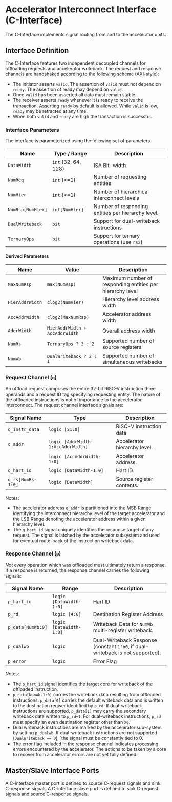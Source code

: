 # Accelerator Interconnect Interface (C-Interface)
The C-Interface implements signal routing from and to the accelerator units.

## Interface Definition

The C-Interface features two independent decoupled channels for offloading requests and accelerator writeback.
The request and response channels are handshaked according to the following scheme (AXI-style):
- The initiator asserts `valid`. The assertion of `valid` must not depend on `ready`. The assertion of ready may depend on `valid`.
- Once `valid` has been asserted all data must remain stable.
- The receiver asserts `ready` whenever it is ready to receive the transaction. Asserting `ready` by default is allowed. While `valid` is low, `ready` may be retracted at any time.
- When both `valid` and `ready` are high the transaction is successful.

### Interface Parameters
The interface is parameterized using the following set of parameters.

| Name              | Type / Range        | Description                                        |
| ----              | ------------        | -----------                                        |
| `DataWidth`       | `int` (32, 64, 128) | ISA Bit-width                                      |
| `NumReq`          | `int` (>=1)         | Number of requesting entities                      |
| `NumHier`         | `int` (>=1)         | Number of hierarchical interconnect levels         |
| `NumRsp[NumHier]` | `int[NumHier]`      | Number of responding entities per hierarchy level. |
| `DualWriteback`   | `bit`               | Support for dual-writeback instructions            |
| `TernaryOps`      | `bit`               | Support for ternary operations (use `rs3`)         |

#### Derived Parameters
| Name            | Value                          | Description                                               |
| ----            | -----                          | -----------                                               |
| `MaxNumRsp`     | `max(NumRsp)`                  | Maximum number of responding entities per hierarchy level |
| `HierAddrWidth` | `clog2(NumHier)`               | Hierarchy level address width                             |
| `AccAddrWidth`  | `clog2(MaxNumRsp)`             | Accelerator address width                                 |
| `AddrWidth`     | `HierAddrWidth + AccAddrWidth` | Overall address width                                     |
| `NumRs`         | `TernaryOps ? 3 : 2`           | Supported number of source registers                      |
| `NumWb`         | `DualWriteback ? 2 : 1`        | Supported number of simultaneous writebacks               |

### Request Channel (`q`)
An offload request comprises the entire 32-bit RISC-V instruction three operands and a request ID tag specifying requesting entity.
The nature of the offloaded instructions is not of importance to the accelerator interconnect.
The request channel interface signals are:

| Signal Name       | Type                               | Description                  |
| -----------       | ----                               | -----------                  |
| `q_instr_data`    | `logic [31:0]`                     | RISC-V instruction data      |
| `q_addr`          | `logic [AddrWidth-1:AccAddrWidth]` | Accelerator hierarchy level. |
|                   | `logic [AccAddrWidth-1:0]`         | Accelerator address.         |
| `q_hart_id`       | `logic [DataWidth-1:0]`            | Hart ID.                     |
| `q_rs[NumRs-1:0]` | `logic [DataWidth]`                | Source register contents.    |

Notes:
  - The accelerator address `q_addr` is partitioned into the MSB Range identifying the interconnect hierarchy level of the target accelerator and the LSB Range denoting the accelerator address within a given hierarchy level.
  - The `q_hart_id` signal uniquely identifies the response target of any request.
    The signal is latched by the accelerator subsystem and used for eventual route-back of the instruction writeback data.

### Response Channel (`p`)
*Not* every operation which was offloaded must ultimately return a response.
If a response is returned, the response channel carries the following signals:

| Signal Name       | Range                   | Description                                                                    |
| -----------       | -----                   | -----------                                                                    |
| `p_hart_id`       | `logic [DataWidth-1:0]` | Hart ID                                                                        |
| `p_rd`            | `logic [4:0]`           | Destination Register Address                                                   |
| `p_data[NumWb:0]` | `logic [DataWidth-1:0]` | Writeback Data for `NumWb` multi-register writeback.                           |
| `p_dualwb`        | `logic`                 | Dual-Writeback Response (constant `1'b0`, if dual-writeback is not supported). |
| `p_error`         | `logic`                 | Error Flag                                                                     |

Notes:
  - The `p_hart_id` signal identifies the target core for writeback of the offloaded instruction.
  - `p_data[NumWb-1:0]` carries the writeback data resulting from offloaded instructions.
    `p_data[0]` carries the default writeback data and is written to the destination regiser identified by `p_rd`.
    If dual-writeback instructions are supported, `p_data[1]` may carry the secondary writeback data written to `p_rd+1`.
    For dual-writeback instructions, `p_rd` must specify an even destination register other than `X0`.
  - Dual writeback instructions are marked by the accelerator sub-system by setting `p_dualwb`.
    If dual-writeback instructions are not supported (`DualWriteback == 0`), `the signal must be constantly tied to 0.
  - The error flag included in the response channel indicates processing errors encountered by the accelerator.
    The actions to be taken by a core to recover from accelerator errors are not yet fully defined.

## Master/Slave Interface Ports
A C-interface master port is defined to source C-request signals and sink C-response signals
A C-interface slave port is defined to sink C-request signals and source C-response signals.
